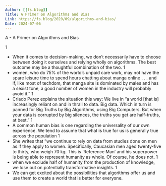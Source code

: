 ```yaml
---
Author: [[fs.blog]]
Title: A Primer on Algorithms and Bias
Link: https://fs.blog/2020/09/algorithms-and-bias/
Date: 2024-07-06
---
```

A - A Primer on Algorithms and Bias

1
- When it comes to decision-making, we don’t necessarily have to choose between doing it ourselves and relying wholly on algorithms. The best outcome may be a thoughtful combination of the two.
1
- women, who do 75% of the world’s unpaid care work, may not have the spare leisure time to spend hours chatting about manga online . . . and if, like most of techdom, that manga site is dominated by males and has a sexist tone, a good number of women in the industry will probably avoid it.”
1
- Criado Perez explains the situation this way: We live in “a world [that is] increasingly reliant on and in thrall to data. Big data. Which in turn is panned for Big Truths by Big Algorithms, using Big Computers. But when your data is corrupted by big silences, the truths you get are half-truths, at best.”
1
- A common human bias is one regarding the universality of our own experience. We tend to assume that what is true for us is generally true across the population
1
- She writes that “we continue to rely on data from studies done on men as if they apply to women. Specifically, Caucasian men aged twenty-five to thirty, who weigh 70 kg. This is ‘Reference Man’ and his superpower is being able to represent humanity as whole. Of course, he does not.
1
- when we exclude half of humanity from the production of knowledge, we lose out on potentially transformative insights.
1
- We can get excited about the possibilities that algorithms offer us and use them to create a world that is better for everyone.
